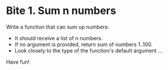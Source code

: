 # Bite 1. Sum n numbers

Write a function that can sum up numbers:

* It should receive a list of n numbers.
* If no argument is provided, return sum of numbers 1..100.
* Look closely to the type of the function's default argument ...

Have fun!